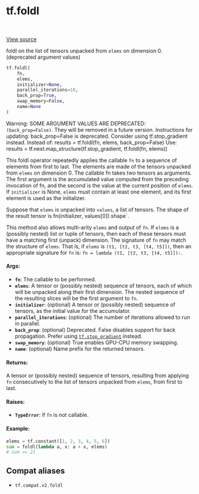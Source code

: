 <div itemscope itemtype="http://developers.google.com/ReferenceObject">
<meta itemprop="name" content="tf.foldl" />
<meta itemprop="path" content="Stable" />
</div>

# tf.foldl

<!-- Insert buttons and diff -->

<table class="tfo-notebook-buttons tfo-api" align="left">
</table>

<a target="_blank" href="/code/stable/tensorflow/python/ops/functional_ops.py">View source</a>



foldl on the list of tensors unpacked from `elems` on dimension 0. (deprecated argument values)

``` python
tf.foldl(
    fn,
    elems,
    initializer=None,
    parallel_iterations=10,
    back_prop=True,
    swap_memory=False,
    name=None
)
```



<!-- Placeholder for "Used in" -->

Warning: SOME ARGUMENT VALUES ARE DEPRECATED: `(back_prop=False)`. They will be removed in a future version.
Instructions for updating:
back_prop=False is deprecated. Consider using tf.stop_gradient instead.
Instead of:
results = tf.foldl(fn, elems, back_prop=False)
Use:
results = tf.nest.map_structure(tf.stop_gradient, tf.foldl(fn, elems))

This foldl operator repeatedly applies the callable `fn` to a sequence
of elements from first to last. The elements are made of the tensors
unpacked from `elems` on dimension 0. The callable fn takes two tensors as
arguments. The first argument is the accumulated value computed from the
preceding invocation of fn, and the second is the value at the current
position of `elems`. If `initializer` is None, `elems` must contain at least
one element, and its first element is used as the initializer.

Suppose that `elems` is unpacked into `values`, a list of tensors. The shape
of the result tensor is fn(initializer, values[0]).shape`.

This method also allows multi-arity `elems` and output of `fn`.  If `elems`
is a (possibly nested) list or tuple of tensors, then each of these tensors
must have a matching first (unpack) dimension.  The signature of `fn` may
match the structure of `elems`.  That is, if `elems` is
`(t1, [t2, t3, [t4, t5]])`, then an appropriate signature for `fn` is:
`fn = lambda (t1, [t2, t3, [t4, t5]]):`.

#### Args:


* <b>`fn`</b>: The callable to be performed.
* <b>`elems`</b>: A tensor or (possibly nested) sequence of tensors, each of which will
  be unpacked along their first dimension.  The nested sequence of the
  resulting slices will be the first argument to `fn`.
* <b>`initializer`</b>: (optional) A tensor or (possibly nested) sequence of tensors,
  as the initial value for the accumulator.
* <b>`parallel_iterations`</b>: (optional) The number of iterations allowed to run in
  parallel.
* <b>`back_prop`</b>: (optional) Deprecated. False disables support for back
  propagation. Prefer using <a href="../tf/stop_gradient.md"><code>tf.stop_gradient</code></a> instead.
* <b>`swap_memory`</b>: (optional) True enables GPU-CPU memory swapping.
* <b>`name`</b>: (optional) Name prefix for the returned tensors.


#### Returns:

A tensor or (possibly nested) sequence of tensors, resulting from applying
`fn` consecutively to the list of tensors unpacked from `elems`, from first
to last.



#### Raises:


* <b>`TypeError`</b>: if `fn` is not callable.


#### Example:

```python
elems = tf.constant([1, 2, 3, 4, 5, 6])
sum = foldl(lambda a, x: a + x, elems)
# sum == 21
```


## Compat aliases

* `tf.compat.v2.foldl`

